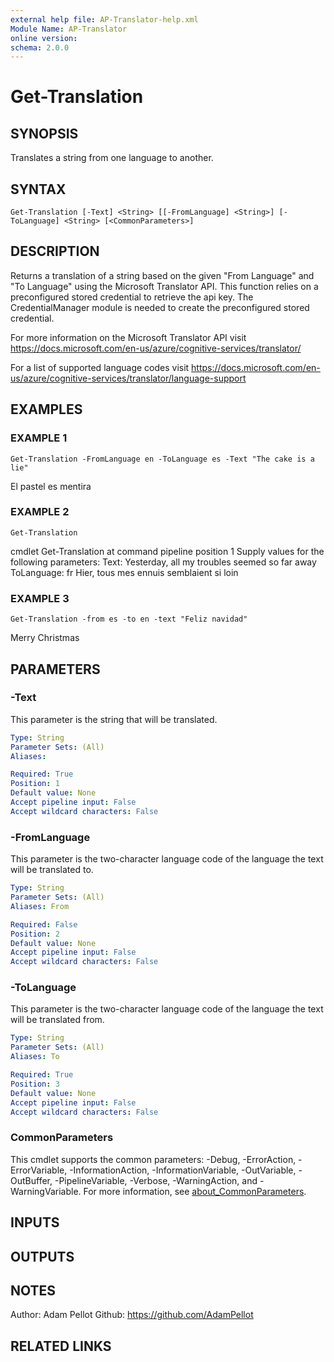 ```yaml
---
external help file: AP-Translator-help.xml
Module Name: AP-Translator
online version:
schema: 2.0.0
---
```


# Get-Translation

## SYNOPSIS
Translates a string from one language to another.

## SYNTAX

```
Get-Translation [-Text] <String> [[-FromLanguage] <String>] [-ToLanguage] <String> [<CommonParameters>]
```

## DESCRIPTION
Returns a translation of a string based on the given "From Language" and "To Language" using the Microsoft Translator API.
This function relies on a preconfigured stored credential to retrieve the api key.
The CredentialManager module is needed 
to create the preconfigured stored credential.

For more information on the Microsoft Translator API visit https://docs.microsoft.com/en-us/azure/cognitive-services/translator/

For a list of supported language codes visit https://docs.microsoft.com/en-us/azure/cognitive-services/translator/language-support

## EXAMPLES

### EXAMPLE 1
```
Get-Translation -FromLanguage en -ToLanguage es -Text "The cake is a lie"
```

El pastel es mentira

### EXAMPLE 2
```
Get-Translation
```

cmdlet Get-Translation at command pipeline position 1
Supply values for the following parameters:
Text: Yesterday, all my troubles seemed so far away
ToLanguage: fr
Hier, tous mes ennuis semblaient si loin

### EXAMPLE 3
```
Get-Translation -from es -to en -text "Feliz navidad"
```

Merry Christmas

## PARAMETERS

### -Text
This parameter is the string that will be translated.

```yaml
Type: String
Parameter Sets: (All)
Aliases:

Required: True
Position: 1
Default value: None
Accept pipeline input: False
Accept wildcard characters: False
```

### -FromLanguage
This parameter is the two-character language code of the language the text will be translated to.

```yaml
Type: String
Parameter Sets: (All)
Aliases: From

Required: False
Position: 2
Default value: None
Accept pipeline input: False
Accept wildcard characters: False
```

### -ToLanguage
This parameter is the two-character language code of the language the text will be translated from.

```yaml
Type: String
Parameter Sets: (All)
Aliases: To

Required: True
Position: 3
Default value: None
Accept pipeline input: False
Accept wildcard characters: False
```

### CommonParameters
This cmdlet supports the common parameters: -Debug, -ErrorAction, -ErrorVariable, -InformationAction, -InformationVariable, -OutVariable, -OutBuffer, -PipelineVariable, -Verbose, -WarningAction, and -WarningVariable. For more information, see [about_CommonParameters](http://go.microsoft.com/fwlink/?LinkID=113216).

## INPUTS

## OUTPUTS

## NOTES
Author: Adam Pellot
Github: https://github.com/AdamPellot

## RELATED LINKS
